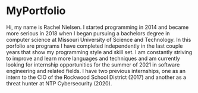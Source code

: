 # MyPortfolio
Hi, my name is Rachel Nielsen. I started programming in 2014 and became more serious in 2018 when I began pursuing a bachelors degree in computer science at Missouri University of Science and Technology. In this porfolio are programs I have completed independently in the last couple years that show my programming style and skill set. I am constantly striving to improve and learn more languages and techniques and am currently looking for internship opportunities for the summer of 2021 in software engineering and related fields. I have two previous internships, one as an intern to the CIO of the Rockwood School District (2017) and another as a threat hunter at NTP Cybersecurity (2020).
